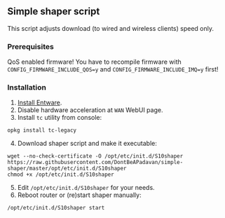 ## Simple shaper script

This script adjusts download (to wired and wireless clients) speed only.

### Prerequisites

QoS enabled firmware! You have to recompile firmware with `CONFIG_FIRMWARE_INCLUDE_QOS=y` and `CONFIG_FIRMWARE_INCLUDE_IMQ=y` first!

### Installation

1. [Install Entware](https://bitbucket.org/padavan/rt-n56u/wiki/EN/HowToConfigureEntware).
2. Disable hardware acceleration at `WAN` WebUI page.
3. Install `tc` utility from console:
```
opkg install tc-legacy
```
4. Download shaper script and make it executable:
```
wget --no-check-certificate -O /opt/etc/init.d/S10shaper https://raw.githubusercontent.com/DontBeAPadavan/simple-shaper/master/opt/etc/init.d/S10shaper
chmod +x /opt/etc/init.d/S10shaper
```
5. Edit `/opt/etc/init.d/S10shaper` for your needs.
6. Reboot router or (re)start shaper manually:
```
/opt/etc/init.d/S10shaper start
```
